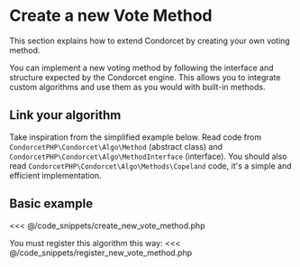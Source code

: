 # Create a new Vote Method

This section explains how to extend Condorcet by creating your own voting method.

You can implement a new voting method by following the interface and structure expected by the Condorcet engine. This allows you to integrate custom algorithms and use them as you would with built-in methods.

## Link your algorithm

Take inspiration from the simplified example below. Read code from ```CondorcetPHP\Condorcet\Algo\Method``` (abstract class) and ```CondorcetPHP\Condorcet\Algo\MethodInterface``` (interface).
You should also read ```CondorcetPHP\Condorcet\Algo\Methods\Copeland``` code, it's a simple and efficient implementation.

## Basic example

<<< @/code_snippets/create_new_vote_method.php

You must register this algorithm this way:
<<< @/code_snippets/register_new_vote_method.php
